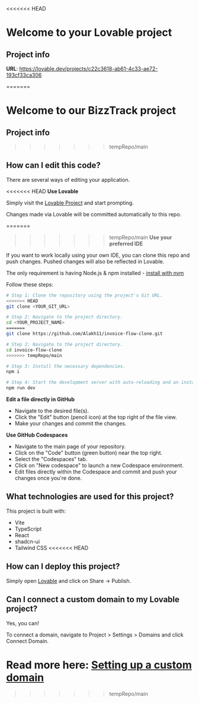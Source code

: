 <<<<<<< HEAD
# Welcome to your Lovable project

## Project info

**URL**: https://lovable.dev/projects/c22c3618-ab61-4c33-ae72-193cf33ca306

=======
# Welcome to our BizzTrack project

## Project info

>>>>>>> tempRepo/main
## How can I edit this code?

There are several ways of editing your application.

<<<<<<< HEAD
**Use Lovable**

Simply visit the [Lovable Project](https://lovable.dev/projects/c22c3618-ab61-4c33-ae72-193cf33ca306) and start prompting.

Changes made via Lovable will be committed automatically to this repo.

=======
>>>>>>> tempRepo/main
**Use your preferred IDE**

If you want to work locally using your own IDE, you can clone this repo and push changes. Pushed changes will also be reflected in Lovable.

The only requirement is having Node.js & npm installed - [install with nvm](https://github.com/nvm-sh/nvm#installing-and-updating)

Follow these steps:

```sh
# Step 1: Clone the repository using the project's Git URL.
<<<<<<< HEAD
git clone <YOUR_GIT_URL>

# Step 2: Navigate to the project directory.
cd <YOUR_PROJECT_NAME>
=======
git clone https://github.com/Alakh11/invoice-flow-clone.git

# Step 2: Navigate to the project directory.
cd invoice-flow-clone
>>>>>>> tempRepo/main

# Step 3: Install the necessary dependencies.
npm i

# Step 4: Start the development server with auto-reloading and an instant preview.
npm run dev
```

**Edit a file directly in GitHub**

- Navigate to the desired file(s).
- Click the "Edit" button (pencil icon) at the top right of the file view.
- Make your changes and commit the changes.

**Use GitHub Codespaces**

- Navigate to the main page of your repository.
- Click on the "Code" button (green button) near the top right.
- Select the "Codespaces" tab.
- Click on "New codespace" to launch a new Codespace environment.
- Edit files directly within the Codespace and commit and push your changes once you're done.

## What technologies are used for this project?

This project is built with:

- Vite
- TypeScript
- React
- shadcn-ui
- Tailwind CSS
<<<<<<< HEAD

## How can I deploy this project?

Simply open [Lovable](https://lovable.dev/projects/c22c3618-ab61-4c33-ae72-193cf33ca306) and click on Share -> Publish.

## Can I connect a custom domain to my Lovable project?

Yes, you can!

To connect a domain, navigate to Project > Settings > Domains and click Connect Domain.

Read more here: [Setting up a custom domain](https://docs.lovable.dev/tips-tricks/custom-domain#step-by-step-guide)
=======
>>>>>>> tempRepo/main
